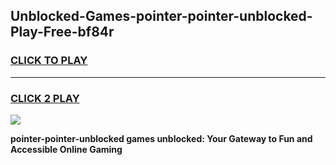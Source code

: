 
## Unblocked-Games-pointer-pointer-unblocked-Play-Free-bf84r
<h3>
<a href="https://premium76.site?title=pointer-pointer-unblocked&ref=10A">CLICK TO PLAY</a></h3>
<hr>

<h3>
<a href="https://premium76.site?title=pointer-pointer-unblocked&ref=10A">CLICK 2 PLAY</a>
  
</h3>

<a href="https://premium76.site?title=pointer-pointer-unblocked&ref=10A"><img src="https://clearcache.store/games.png"></a>


**pointer-pointer-unblocked games unblocked: Your Gateway to Fun and Accessible Online Gaming**
